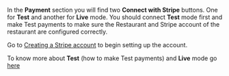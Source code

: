 
In the **Payment** section you will find two **Connect with Stripe** buttons. One for **Test** and another for **Live** mode. You should connect **Test** mode first and make Test payments to make sure the Restaurant and Stripe account of the restaurant are configured correctly. 

Go to [Creating a Stripe account](/en/admin/restaurants/creating-a-restaurant/#creating-a-stripe-account) to begin setting up the account.

To know more about **Test** (how to make Test payments) and **Live** mode go [here](/en/payment_processors/stripe/#what-is-the-live-mode-and-test-mode-of-stripe)


